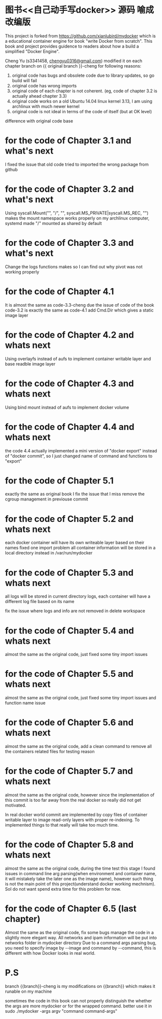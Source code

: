 # 图书<<自己动手写docker>> 源码 喻成改编版

This project is forked from https://github.com/xianlubird/mydocker which is a educational
container engine for book "write Docker from scratch". This book and project provides guidence
to readers about how a build a simplified "Docker Engine".


Cheng Yu (s3341458, chengyu0316@gmail.com) modified it on each chapter branch on
{{ original branch }}-cheng for following reasons:

1. original code has bugs and obsolete code due to library updates, so go build will fail
2. original code has wrong imports
3. original code of each chapter is not coherent. (eg, code of chapter 3.2 is actually ahead chapter 3.3)
4. original code works on a old Ubuntu 14.04 linux kernel 3.13, I am using archlinux with much newer kernel
5. original code is not ideal in terms of the code of itself (but at OK level)

difference with original code base

# for the code of Chapter 3.1 and what's next
I fixed the issue that old code tried to imported the wrong package from github

# for the code of Chapter 3.2 and what's next
Using syscall.Mount("", "/", "", syscall.MS_PRIVATE|syscall.MS_REC, "") makes the mount namespace works properly on my archlinux computer, systemd made "/" mounted as shared by default

# for the code of Chapter 3.3 and what's next
Change the logs functions makes so I can find out why pivot was not working properly

# for the code of Chapter 4.1
It is almost the same as code-3.3-cheng due the issue of code of the book code-3.2 is exactly the same as code-4.1
add Cmd.Dir which gives a static image layer

# for the code of Chapter 4.2 and whats next
Using overlayfs instead of aufs to implement container writable layer and base readble image layer

# for the code of Chapter 4.3 and whats next
Using bind mount instead of aufs to implement docker volume

# for the code of Chapter 4.4 and whats next
the code 4.4 actually implemented a mini version of "docker export"
instead of "docker commit", so I just changed name of command and
functions to "export"

# for the code of Chapter 5.1
exactly the same as original book
I fix the issue that I miss remove the cgroup management in previouse commit

# for the code of Chapter 5.2 and whats next
each docker container will have its own writeable layer based on their names
fixed one import problem
all container information will be stored in a local directory instead in /var/run/mydocker

# for the code of Chapter 5.3 and whats next
all logs will be stored in current directory logs, each container will have a different log file based on its name

fix the issue where logs and info are not removed in delete workspace

# for the code of Chapter 5.4 and whats next
almost the same as the original code, just fixed some tiny import issues

# for the code of Chapter 5.5 and whats next
almost the same as the original code, just fixed some tiny import issues and function name issue

# for the code of Chapter 5.6 and whats next
almost the same as the original code, add a clean command to remove all the containers related files for testing reason

# for the code of Chapter 5.7 and whats next
almost the same as the original code, however since the implementation of this commit is too far away from the real docker so really did not get motivated.

In real docker world commit are implemented by copy files of container writable layer to image read-only layers with proper re-indexing.
To implemented things to that really will take too much time.

# for the code of Chapter 5.8 and whats next
almost the same as the original code, during the time test this stage I found issues in command line arg parsing(when environment and container name, it will mistakely take the later one as the image name), however such thing is not the main point of this project(understand docker working mechnism). SoI do not want spend extra time for this problem for now.

# for the code of Chapter 6.5 (last chapter)
Almost the same as the original code, fix some bugs manage the code in a slightly more elegant way.
All networks and ipam information will be put into networks folder in mydocker directory
Due to a command args parsing bug, you need to specify image by --image and command by --command, this is different with how Docker looks in real world.

# P.S
branch {{branch}}-cheng is my modifications on {{branch}} which makes it runable on my machine

sometimes the code in this book can not properly distinguish the whether the args are more  mydocker or for the wrapped command.
better use it in sudo ./mydocker -args argv "command command-args"
